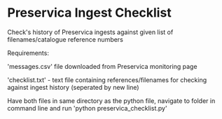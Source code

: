# Preservica Ingest Checklist

Check's history of Preservica ingests against given list of filenames/catalogue reference numbers

Requirements:

'messages.csv' file downloaded from Preservica monitoring page

'checklist.txt' - text file containing references/filenames for checking against ingest history (seperated by new line)

Have both files in same directory as the python file, navigate to folder in command line and run 'python preservica_checklist.py'
